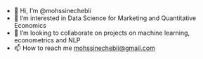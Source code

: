 - 👋 Hi, I’m @mohssinechebli
- 👀 I’m interested in Data Science for Marketing and Quantitative Economics
- 💞️ I’m looking to collaborate on projects on machine learning, econometrics and NLP
- 📫 How to reach me mohssinechebli@gmail.com

<!---
mohssinechebli/mohssinechebli is a ✨ special ✨ repository because its `README.md` (this file) appears on your GitHub profile.
You can click the Preview link to take a look at your changes.
--->

